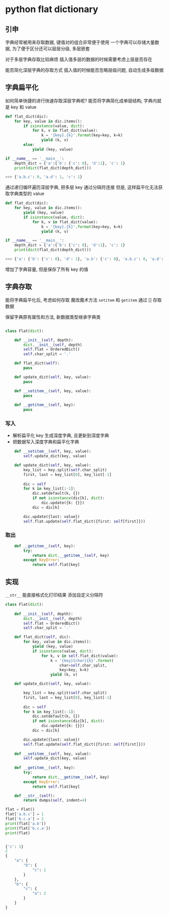 <!--
 * @Author       : facsert
 * @Date         : 2022-07-25 20:08:15
 * @LastEditTime : 2023-07-28 11:48:32
 * @Description  : edit description
-->


# python flat dictionary

## 引申

字典经常被用来存取数据, 键值对的组合非常便于使用
一个字典可以存储大量数据, 为了便于区分还可以层层分级, 多层嵌套

对于多层字典存取比较麻烦
插入值多层的数据的时候需要考虑上层是否存在

能否简化深层字典的存取方式
插入值的时候能否忽略层级问题, 自动生成多级数据

## 字典扁平化

如何简单快捷的进行快速存取深层字典呢?
能否将字典简化成单层结构, 字典内就是 key 和 value

```python
def flat_dict(dic):
    for key, value in dic.items():
        if isinstance(value, dict):
            for k, v in flat_dict(value):
                k = '{key}.{k}'.format(key=key, k=k)
                yield (k, v)
        else:
            yield (key, value)
```

```python
if __name__ == '__main__':
    depth_dict = {'a':{'b': {'c': 0}, 'd':1}, 'c': 1}
    print(dict(flat_dict(depth_dict)))

>>> {'a.b.c': 0, 'a.d': 1, 'c': 1}
```

通过递归循环遍历深层字典, 把多层 key 通过分隔符连接
但是, 这样扁平化无法获取字典类型的 value

```python
def flat_dict(dic):
    for key, value in dic.items():
        yield (key, value)
        if isinstance(value, dict):
            for k, v in flat_dict(value):
                k = '{key}.{k}'.format(key=key, k=k)
                yield (k, v)  
```

```python
if __name__ == '__main__':
    depth_dict = {'a':{'b': {'c': 0}, 'd':1}, 'c': 1}
    print(dict(flat_dict(depth_dict)))

>>> {'a': {'b': {'c': 0}, 'd': 1}, 'a.b': {'c': 0}, 'a.b.c': 0, 'a.d': 1, 'c': 1}
```

增加了字典容量, 但是保存了所有 key 的值

## 字典存取

能将字典扁平化后, 考虑如何存取
魔改魔术方法 `setitem` 和 `getitem` 通过 [] 存取数据

保留字典原有属性和方法, 新数据类型继承字典类

```python

class Flat(dict):

    def __init__(self, depth):
        dict.__init__(self, depth)
        self.flat = OrderedDict()
        self.char_split = '.'

    def flat_dict(self):
        pass

    def update_dict(self, key, value):
        pass

    def __setitem__(self, key, value):
        pass
 
    def __getitem__(self, key):
        pass
```

### 写入

- 解析扁平化 key 生成深度字典, 且更新到深度字典
- 把数据写入深度字典和扁平化字典

```python
    def __setitem__(self, key, value):
        self.update_dict(key, value)

    def update_dict(self, key, value):
        key_list = key.split(self.char_split)
        first, last = key_list[0], key_list[-1]
        
        dic = self
        for k in key_list[:-1]:
            dic.setdefault(k, {})
            if not isinstance(dic[k], dict):
                dic.update({k: {}})
            dic = dic[k]

        dic.update({last: value})
        self.flat.update(self.flat_dict({first: self[first]}))
```

### 取出

```python
    def __getitem__(self, key):
        try:
            return dict.__getitem__(self, key)
        except KeyError:
            return self.flat[key]
```

## 实现

`__str__` 能直接格式化打印结果
添加自定义分隔符

```python
class Flat(dict):
    
    def __init__(self, depth):
        dict.__init__(self, depth)
        self.flat = OrderedDict()
        self.char_split = '.'

    def flat_dict(self, dic):
        for key, value in dic.items():
            yield (key, value)
            if isinstance(value, dict):
                for k, v in self.flat_dict(value):
                    k = '{key}{char}{k}'.format(
                        char=self.char_split,
                        key=key, k=k)
                    yield (k, v)

    def update_dict(self, key, value):

        key_list = key.split(self.char_split)
        first, last = key_list[0], key_list[-1]
        
        dic = self
        for k in key_list[:-1]:
            dic.setdefault(k, {})
            if not isinstance(dic[k], dict):
                dic.update({k: {}})
            dic = dic[k]

        dic.update({last: value})
        self.flat.update(self.flat_dict({first: self[first]}))
   
    def __setitem__(self, key, value):
        self.update_dict(key, value)
 
    def __getitem__(self, key):
        try:
            return dict.__getitem__(self, key)
        except KeyError:
            return self.flat[key]

    def __str__(self):
        return dumps(self, indent=4)
```

```python
flat = Flat()
flat['a.b.c'] = 1
flat['b.c.a'] = 2
print(flat['a.b'])
print(flat['b.c.a'])
print(flat)


{'c': 1}
2
{
    "a": {
        "b": {
            "c": 1
        }
    },
    "b": {
        "c": {
            "a": 2
        }
    }
}
```


